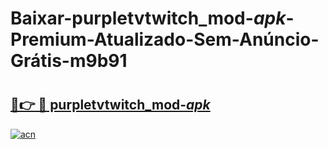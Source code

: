 # Baixar-purpletvtwitch_mod-_apk_-Premium-Atualizado-Sem-Anúncio-Grátis-m9b91

# <h2><a href="https://x6nrbx.esa.edu.pl?src=purpletvtwitch_mod-_apk_&ref=m9b91">🔗👉 🔴 purpletvtwitch_mod-_apk_</a></h2>

[![acn](https://github.com/user-attachments/assets/0f9c940e-d8b0-45ae-aac7-cd30a18b3e1c)](https://x6nrbx.esa.edu.pl?src=purpletvtwitch_mod-_apk_&ref=m9b91)

